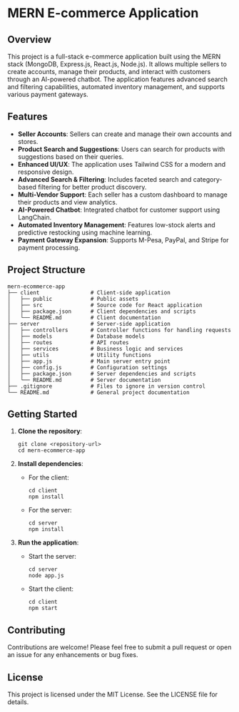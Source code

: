 # MERN E-commerce Application

## Overview
This project is a full-stack e-commerce application built using the MERN stack (MongoDB, Express.js, React.js, Node.js). It allows multiple sellers to create accounts, manage their products, and interact with customers through an AI-powered chatbot. The application features advanced search and filtering capabilities, automated inventory management, and supports various payment gateways.

## Features
- **Seller Accounts**: Sellers can create and manage their own accounts and stores.
- **Product Search and Suggestions**: Users can search for products with suggestions based on their queries.
- **Enhanced UI/UX**: The application uses Tailwind CSS for a modern and responsive design.
- **Advanced Search & Filtering**: Includes faceted search and category-based filtering for better product discovery.
- **Multi-Vendor Support**: Each seller has a custom dashboard to manage their products and view analytics.
- **AI-Powered Chatbot**: Integrated chatbot for customer support using LangChain.
- **Automated Inventory Management**: Features low-stock alerts and predictive restocking using machine learning.
- **Payment Gateway Expansion**: Supports M-Pesa, PayPal, and Stripe for payment processing.

## Project Structure
```
mern-ecommerce-app
├── client                # Client-side application
│   ├── public            # Public assets
│   ├── src               # Source code for React application
│   ├── package.json      # Client dependencies and scripts
│   └── README.md         # Client documentation
├── server                # Server-side application
│   ├── controllers       # Controller functions for handling requests
│   ├── models            # Database models
│   ├── routes            # API routes
│   ├── services          # Business logic and services
│   ├── utils             # Utility functions
│   ├── app.js            # Main server entry point
│   ├── config.js         # Configuration settings
│   ├── package.json      # Server dependencies and scripts
│   └── README.md         # Server documentation
├── .gitignore            # Files to ignore in version control
└── README.md             # General project documentation
```

## Getting Started
1. **Clone the repository**:
   ```
   git clone <repository-url>
   cd mern-ecommerce-app
   ```

2. **Install dependencies**:
   - For the client:
     ```
     cd client
     npm install
     ```
   - For the server:
     ```
     cd server
     npm install
     ```

3. **Run the application**:
   - Start the server:
     ```
     cd server
     node app.js
     ```
   - Start the client:
     ```
     cd client
     npm start
     ```

## Contributing
Contributions are welcome! Please feel free to submit a pull request or open an issue for any enhancements or bug fixes.

## License
This project is licensed under the MIT License. See the LICENSE file for details.